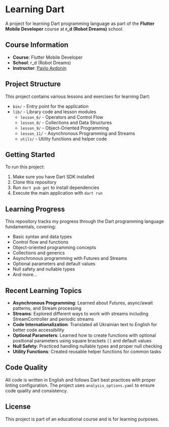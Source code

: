 # Learning Dart

A project for learning Dart programming language as part of the **Flutter Mobile Developer** course at **r_d (Robot Dreams)** school.

## Course Information

- **Course**: Flutter Mobile Developer
- **School**: r_d (Robot Dreams)
- **Instructor**: [Pavlo Avdonin](https://github.com/OnlyTarg)

## Project Structure

This project contains various lessons and exercises for learning Dart:

- `bin/` - Entry point for the application
- `lib/` - Library code and lesson modules
  - `lesson_6/` - Operators and Control Flow
  - `lesson_8/` - Collections and Data Structures
  - `lesson_9/` - Object-Oriented Programming
  - `lesson_11/` - Asynchronous Programming and Streams
  - `utils/` - Utility functions and helper code

## Getting Started

To run this project:

1. Make sure you have Dart SDK installed
2. Clone this repository
3. Run `dart pub get` to install dependencies
4. Execute the main application with `dart run`

## Learning Progress

This repository tracks my progress through the Dart programming language fundamentals, covering:

- Basic syntax and data types
- Control flow and functions
- Object-oriented programming concepts
- Collections and generics
- Asynchronous programming with Futures and Streams
- Optional parameters and default values
- Null safety and nullable types
- And more...

## Recent Learning Topics

- **Asynchronous Programming**: Learned about Futures, async/await patterns, and Stream processing
- **Streams**: Explored different ways to work with streams including StreamController and periodic streams
- **Code Internationalization**: Translated all Ukrainian text to English for better code accessibility
- **Optional Parameters**: Learned how to create functions with optional positional parameters using square brackets `[]` and default values
- **Null Safety**: Practiced handling nullable types and proper null checking
- **Utility Functions**: Created reusable helper functions for common tasks

## Code Quality

All code is written in English and follows Dart best practices with proper linting configuration. The project uses `analysis_options.yaml` to ensure code quality and consistency.

## License

This project is part of an educational course and is for learning purposes.
